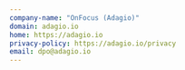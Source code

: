 ```yaml
---
company-name: "OnFocus (Adagio)"
domain: adagio.io
home: https://adagio.io
privacy-policy: https://adagio.io/privacy
email: dpo@adagio.io
---
```




